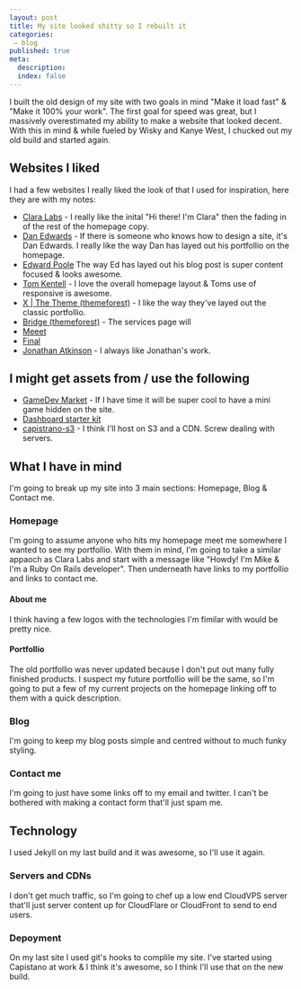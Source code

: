 ```yaml
---
layout: post
title: My site looked shitty so I rebuilt it
categories:
 – blog
published: true
meta:
  description: 
  index: false
---
```


I built the old design of my site with two goals in mind "Make it load fast" & "Make it 100% your work". The first goal for speed was great, but I massively overestimated my ability to make a website that looked decent. With this in mind & while fueled by Wisky and Kanye West, I chucked out my old build and started again.

## Websites I liked
I had a few websites I really liked the look of that I used for inspiration, here they are with my notes:

* [Clara Labs](https://claralabs.com) - I really like the inital "Hi there! I'm Clara" then the fading in of the rest of the homepage copy. 
* [Dan Edwards](http://danedwards.me) - If there is someone who knows how to design a site, it's Dan Edwards. I really like the way Dan has layed out his portfollio on the homepage. 
* [Edward Poole](http://edpoole.me/articles/pubhack2/) The way Ed has layed out his blog post is super content focused & looks awesome.
* [Tom Kentell](http://tomkentell.me/) - I love the overall homepage layout & Toms use of responsive is awesome.
* [X | The Theme (themeforest)](http://themeforest.net/item/x-the-theme/full_screen_preview/5871901) - I like the way they've layed out the classic portfollio.
* [Bridge (themeforest)](http://themeforest.net/item/bridge-creative-multipurpose-wordpress-theme/full_screen_preview/7315054) - The services page will
* [Meeet](http://meeet.co/) 
* [Final](https://getfinal.com/)
* [Jonathan Atkinson](http://themeforest.net/user/jonathan01/portfolio) - I always like Jonathan's work.

## I might get assets from / use the following

* [GameDev Market](https://www.gamedevmarket.net/) - If I have time it will be super cool to have a mini game hidden on the site.
* [Dashboard starter kit](http://keen-starter-dashboard.brace.io/)
* [capistrano-s3](https://github.com/hooktstudios/capistrano-s3) - I think I'll host on S3 and a CDN. Screw dealing with servers.


## What I have in mind
I'm going to break up my site into 3 main sections: Homepage, Blog & Contact me. 

### Homepage
I'm going to assume anyone who hits my homepage meet me somewhere I wanted to see my portfollio. With them in mind, I'm going to take a similar appaoch as Clara Labs and start with a message like "Howdy! I'm Mike & I'm a Ruby On Rails developer". Then underneath have links to my portfollio and links to contact me.  

#### About me
I think having a few logos with the technologies I'm fimilar with would be pretty nice.

#### Portfollio
The old portfollio was never updated because I don't put out many fully finished products. I suspect my future portfollio will be the same, so I'm going to put a few of my current projects on the homepage linking off to them with a quick description.

### Blog
I'm going to keep my blog posts simple and centred without to much funky styling. 

### Contact me
I'm going to just have some links off to my email and twitter. I can't be bothered with making a contact form that'll just spam me.

## Technology
I used Jekyll on my last build and it was awesome, so I'll use it again.

### Servers and CDNs
I don't get much traffic, so I'm going to chef up a low end CloudVPS server that'll just server content up for CloudFlare or CloudFront to send to end users.

### Depoyment
On my last site I used git's hooks to complile my site. I've started using Capistano at work & I think it's awesome, so I think I'll use that on the new build.
